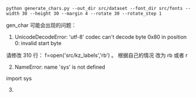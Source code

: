 
`python generate_chars.py --out_dir src/dataset --font_dir src/fonts --width 30 --height 30 --margin 4 --rotate 30 --rotate_step 1`



gen_char 可能会出现的问题：

1. UnicodeDecodeError: 'utf-8' codec can't decode byte 0x80 in position 0: invalid start byte

请修改 310 行： f=open('src/kz_labels','rb') 。 根据自己的情况 改为 rb 或者 r 

2. NameError: name 'sys' is not defined

import sys

3. 